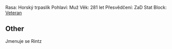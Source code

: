 Rasa: Horský trpaslík
Pohlaví: Muž
Věk: 281 let
Přesvědčení: ZaD
Stat Block: [Veteran](https://5e.tools/bestiary.html#veteran_mm)


## Other
Jmenuje se Rintz